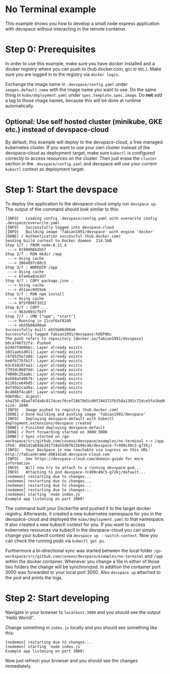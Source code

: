 # No Terminal example

This example shows you how to develop a small node express application with devspace without interacting in the remote container.

# Step 0: Prerequisites

In order to use this example, make sure you have docker installed and a docker registry where you can push to (hub.docker.com, gcr.io etc.). Make sure you are logged in to the registry via `docker login`.  

Exchange the image name in `.devspace/config.yaml` under `images.default.name` with the image name you want to use. Do the same thing in `kube/deployment.yaml` under `spec.template.spec.image`. Do **not** add a tag to those image names, because this will be done at runtime automatically.  

## Optional: Use self hosted cluster (minikube, GKE etc.) instead of devspace-cloud

By default, this example will deploy to the devspace-cloud, a free managed kubernetes cluster. If you want to use your own cluster instead of the devspace-cloud as deployment target, make sure `kubectl` is configured correctly to access resources on the cluster. Then just erase the `cluster` section in the `.devspace/config.yaml` and devspace will use your current `kubectl` context as deployment target.

# Step 1: Start the devspace

To deploy the application to the devspace-cloud simply run `devspace up`. The output of the command should look similar to this: 

```
[INFO]   Loading config .devspace/config.yaml with overwrite config .devspace/overwrite.yaml
[INFO]   Successfully logged into devspace-cloud
[INFO]   Building image 'fabian1991/devspace' with engine 'docker'
[DONE] √ Authentication successful (hub.docker.com)
Sending build context to Docker daemon  214.5kB
Step 1/7 : FROM node:8.11.4
 ---> 8198006b2b57
Step 2/7 : RUN mkdir /app
 ---> Using cache
 ---> 2064997c60c5
Step 3/7 : WORKDIR /app
 ---> Using cache
 ---> 6faeba82e3d7
Step 4/7 : COPY package.json .
 ---> Using cache
 ---> d51aec0d55eb
Step 5/7 : RUN npm install
 ---> Using cache
 ---> 075f006f3d12
Step 6/7 : COPY . .
 ---> 963e993cfbff
Step 7/7 : CMD ["npm", "start"]
 ---> Running in 21caf6af8240
 ---> eb55b06d90a6
Successfully built eb55b06d90a6
Successfully tagged fabian1991/devspace:hOEPdbc
The push refers to repository [docker.io/fabian1991/devspace]
b6ca746752fa: Pushed
b2487fd09b6c: Layer already exists
1031aeb1d011: Layer already exists
cbf8535e7a06: Layer already exists
be0fb77bfb1f: Layer already exists
63c810287aa2: Layer already exists
2793dc0607dd: Layer already exists
74800c25aa8c: Layer already exists
ba504a540674: Layer already exists
81101ce649d5: Layer already exists
daf45b2cad9a: Layer already exists
8c466bf4ca6f: Layer already exists
hOEPdbc: digest: sha256:d8ad74fda8c8174cecf6cef18679d1c00f244372fb35da1392c72dce5fa16e00 size: 2840
[INFO]   Image pushed to registry (hub.docker.com)
[DONE] √ Done building and pushing image 'fabian1991/devspace'
[INFO]   Deploying devspace-default with kubectl
deployment.extensions/devspace created
[DONE] √ Finished deploying devspace-default
[DONE] √ Port forwarding started on 3000:3000
[DONE] √ Sync started on /go-workspace/src/github.com/covexo/devspace/examples/no-terminal <-> /app (Pod: d98142a0dde341734e55d6f622b98c48/devspace-7c499c49c5-g72kj)
[INFO]   Your DevSpace is now reachable via ingress on this URL: http://fabiankramm-d98142a0.devspace-cloud.com
[INFO]   See https://devspace-cloud.com/domain-guide for more information
[INFO]   Will now try to attach to a running devspace pod...
[INFO]   Attaching to pod devspace-7c499c49c5-g72kj/default...
[nodemon] restarting due to changes...
[nodemon] restarting due to changes...
[nodemon] restarting due to changes...
[nodemon] restarting due to changes...
[nodemon] starting `node index.js`
Example app listening on port 3000!
```

The command built your Dockerfile and pushed it to the target docker registry. Afterwards, it created a new kubernetes namespace for you in the devspace-cloud and deployed the `kube/deployment.yaml` to that namespace. It also created a new kubectl context for you. If you want to access kubernetes resources via kubectl in the devspace-cloud you can simply change your kubectl context via `devspace up --switch-context`. Now you can check the running pods via `kubectl get po`.

Furthermore a bi-directional sync was started between the local folder `/go-workspace/src/github.com/covexo/devspace/examples/no-terminal` and `/app` within the docker container. Whenever you change a file in either of those two folders the change will be synchronized. In addition the container port 3000 was forwarded to your local port 3000. Also `devspace up` attached to the pod and prints the logs.  

# Step 2: Start developing

Navigate in your browser to `localhost:3000` and you should see the output 'Hello World!'.  

Change something in `index.js` locally and you should see something like this: 

```
[nodemon] restarting due to changes...
[nodemon] starting `node index.js`
Example app listening on port 3000!
```

Now just refresh your browser and you should see the changes immediately.  
